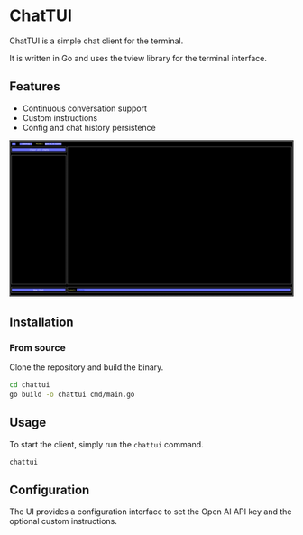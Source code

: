 # ChatTUI

ChatTUI is a simple chat client for the terminal.

It is written in Go and uses the tview library for the terminal interface.

## Features

- Continuous conversation support
- Custom instructions
- Config and chat history persistence

![chattui.gif](chattui.gif)

## Installation

### From source

Clone the repository and build the binary.

```bash
cd chattui
go build -o chattui cmd/main.go
```

## Usage

To start the client, simply run the `chattui` command.

```bash
chattui
```

## Configuration

The UI provides a configuration interface to set the Open AI API key and the optional custom instructions.
